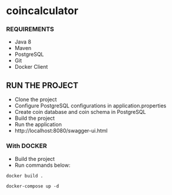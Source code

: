# coincalculator

### REQUIREMENTS
* Java 8
* Maven
* PostgreSQL
* Git
* Docker Client

## RUN THE PROJECT

- Clone the project
- Configure PostgreSQL configurations in application.properties
- Create coin database and coin schema in PostgreSQL
- Build the project
- Run the application
- http://localhost:8080/swagger-ui.html

### With DOCKER

- Build the project
- Run commands below:
```
docker build . 
```
```
docker-compose up -d 
```







 

